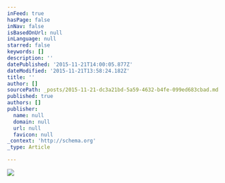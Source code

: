 ```yaml
---
inFeed: true
hasPage: false
inNav: false
isBasedOnUrl: null
inLanguage: null
starred: false
keywords: []
description: ''
datePublished: '2015-11-21T14:00:05.877Z'
dateModified: '2015-11-21T13:58:24.182Z'
title: ''
author: []
sourcePath: _posts/2015-11-21-dc3a21bd-5a59-4632-b4fe-099ed683cbad.md
published: true
authors: []
publisher:
  name: null
  domain: null
  url: null
  favicon: null
_context: 'http://schema.org'
_type: Article

---
```

![](https://the-grid-user-content.s3-us-west-2.amazonaws.com/15439a89-4258-4507-8850-b8f38c917666.jpg)